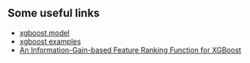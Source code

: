 ## Some useful links
- [xgboost model](http://xgboost.readthedocs.org/en/latest/model.html)
- [xgboost examples](https://github.com/dmlc/xgboost/tree/master/demo)
- [An Information-Gain-based Feature Ranking Function for XGBoost](https://www.linkedin.com/pulse/information-gain-based-feature-ranking-function-xgboost-richard-xie?trk=prof-post)